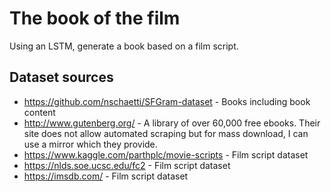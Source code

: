 # The book of the film
Using an LSTM, generate a book based on a film script.

## Dataset sources

* https://github.com/nschaetti/SFGram-dataset - Books including book content
* http://www.gutenberg.org/ - A library of over 60,000 free ebooks. Their site does not allow automated scraping but for mass download, I can use a mirror which they provide.
* https://www.kaggle.com/parthplc/movie-scripts - Film script dataset
* https://nlds.soe.ucsc.edu/fc2 - Film script dataset
* https://imsdb.com/ - Film script dataset
